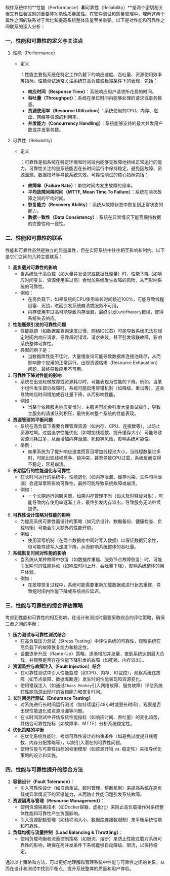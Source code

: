软件系统中的**性能（Performance）**和**可靠性（Reliability）**是两个密切相关但又有显著区别的重要非功能性质量属性。在软件测试和质量管理中，理解这两个属性之间的联系对于优化和提高系统整体质量至关重要。以下是对性能和可靠性之间联系的深入分析：

### 一、性能和可靠性的定义与关注点

1. 性能（Performance）

   - 定义

     ：性能主要指系统在特定工作负载下的响应速度、吞吐量、资源使用效率等指标。性能测试通常关注系统在高负载或极端条件下的表现，包括：

     - **响应时间（Response Time）**：系统响应用户请求所花费的时间。
     - **吞吐量（Throughput）**：系统在单位时间内能够处理的请求或事务数量。
     - **资源使用率（Resource Utilization）**：系统使用的CPU、内存、磁盘、网络等资源的利用率。
     - **并发能力（Concurrency Handling）**：系统能够支持的最大并发用户数或并发事务数。

2. 可靠性（Reliability）

   - 定义

     ：可靠性是指系统在特定环境和时间段内能够无故障地持续正常运行的能力。可靠性关注的是系统能否在长时间运行中保持稳定，避免因故障、资源泄漏、数据损坏等导致系统失效。可靠性测试的核心指标包括：

     - **故障率（Failure Rate）**：单位时间内发生故障的频率。
     - **平均故障间隔时间（MTTF, Mean Time To Failure）**：系统在两次故障之间的平均时间。
     - **恢复能力（Recovery Ability）**：系统从故障状态中恢复到正常状态的能力。
     - **数据一致性（Data Consistency）**：系统在异常情况下能否保持数据的完整性和一致性。

### 二、性能和可靠性的联系

性能和可靠性虽然是独立的质量属性，但在实际系统中往往相互影响和制约。以下是它们之间的几种主要联系：

1. **高负载对可靠性的影响**
   - 当系统处于高负载（如大量并发请求或数据处理量）时，性能下降（如响应时间变长、资源使用率过高）会增加系统发生故障的风险，从而影响系统的可靠性。
   - 例如：
     - 在高负载下，如果系统的CPU使用率长时间接近100%，可能导致线程阻塞、死锁，进而引发系统崩溃或服务不可用。
     - 内存使用率过高可能导致内存泄漏，最终引发`OutOfMemory`错误，使得系统失去响应。
2. **性能瓶颈引发的可靠性问题**
   - 性能瓶颈（如数据库查询速度过慢、网络IO过载）可能导致系统无法在规定时间内响应请求，导致超时错误、请求失败，甚至引发级联故障，影响系统整体可靠性。
   - 典型的例子是：
     - 当数据库性能不佳时，大量慢查询可能导致数据库连接池耗尽，从而影响整个应用的正常运行，出现资源枯竭（Resource Exhaustion）问题，最终导致应用不可用。
3. **可靠性下降对性能的影响**
   - 系统在出现轻微故障或资源耗尽时，可能表现为性能的下降。例如，当某个组件发生部分故障时，系统可能启用容错机制（如降级、重试等），这会导致响应时间增加或吞吐量下降，从而影响性能。
   - 例如：
     - 当某个依赖服务响应变慢时，主服务可能会引发大量重试操作，导致主服务的请求队列积压，最终影响整个系统的性能表现。
4. **资源管理的平衡问题**
   - 系统在高负载下需要合理管理资源（如内存、CPU、连接数等），以防止资源枯竭。过度追求性能优化（如增加线程数、提升缓存大小）可能导致资源消耗过多，从而增加内存泄漏、死锁等风险，影响系统可靠性。
   - 举例：
     - 如果系统为了提升响应速度而盲目增加线程池大小，当线程数量过多时，可能出现线程竞争、锁冲突，甚至导致CPU过载，系统反而变得不稳定，容易崩溃。
5. **长期运行的性能退化与可靠性**
   - 在长时间运行的系统中，性能退化（如内存泄漏、缓存污染、文件句柄泄漏）会逐渐累积影响可靠性，最终可能导致系统故障或崩溃。
   - 例如：
     - 一个长期运行的服务器，如果内存管理不当（如未及时释放对象），可能导致内存使用率逐渐上升，最终引发内存溢出，导致服务无法继续提供。
6. **可靠性设计策略对性能的影响**
   - 为提高系统可靠性而设计的策略（如冗余设计、数据备份、健康检查、负载均衡）可能会引入额外的性能开销。
   - 例如：
     - 使用双写机制（在两个数据库中同时写入数据）以保证数据冗余性，但可能导致写入速度下降，从而影响系统整体的吞吐量。
7. **系统恢复时间对性能的影响**
   - 当系统从某种故障中恢复（如数据库重启、服务节点故障恢复）时，可能引发瞬时的性能抖动（如响应时间上升、吞吐量下降），影响系统整体的用户体验。
   - 例如：
     - 在故障恢复过程中，系统可能需要重新加载数据或进行状态重建，导致短时间内性能下降或系统响应延迟。

### 三、性能与可靠性的综合评估策略

考虑到性能和可靠性的相互影响，在设计和测试时需要采取综合的评估策略，确保二者之间的平衡：

1. **压力测试与可靠性测试结合**
   - 在高负载压力测试（Stress Testing）中评估系统的可靠性，观察系统在高负载下的故障恢复能力和稳定性。
   - 设置逐步升压（Ramp-Up）策略，逐渐增加并发量，直到系统达到最大负载，并观察是否存在性能下降引发的故障（如死锁、内存溢出）。
2. **资源监控与故障注入（Fault Injection）结合**
   - 在可靠性测试中引入性能监控（如CPU、内存、IO监控），观察系统在故障（如节点故障、数据库断连）发生时的性能表现和资源变化。
   - 使用错误注入（如通过`Chaos Monkey`引入网络故障、服务故障）评估系统在性能瓶颈出现时的容错能力和恢复时间。
3. **长时间运行测试（Endurance Testing）**
   - 对系统进行长时间运行测试（如持续运行48小时或更长时间），观察是否出现性能退化或资源泄漏等问题。
   - 在长时间测试中评估系统性能指标（如响应时间、吞吐量）的变化趋势，并结合可靠性指标（如故障率、MTTF）分析系统稳定性。
4. **优化策略的平衡**
   - 在优化系统性能时，考虑可靠性设计的约束条件（如避免过度提升线程数、内存分配策略等），以防引入潜在的可靠性问题。
   - 使用性能与可靠性指标的权衡模型（如资源开销 vs. 稳定性）来指导优化策略的设计和实施。

### 四、性能与可靠性提升的综合方法

1. **容错设计（Fault Tolerance）**：
   - 引入可靠性设计（如自动重试、超时管理、熔断机制）来提高系统在高负载或异常情况下的容错能力，从而防止性能问题引发系统故障。
2. **资源隔离与管理（Resource Management）**：
   - 使用资源隔离技术（如Docker容器、虚拟化）来防止高负载操作对系统整体性能和可靠性产生负面影响。
   - 引入资源配额管理（如线程池大小、数据库连接数限制）来平衡系统性能和可靠性。
3. **负载均衡与流量控制（Load Balancing & Throttling）**：
   - 使用负载均衡和流量控制策略（如限流、熔断）来防止性能过载对系统可靠性的影响，确保在高并发条件下系统能够自动降级、限流，以保持稳定。

通过以上策略和方法，可以更好地理解和管理系统中性能与可靠性之间的关系，从而在设计和测试中找到平衡点，提升系统整体的质量和用户体验。